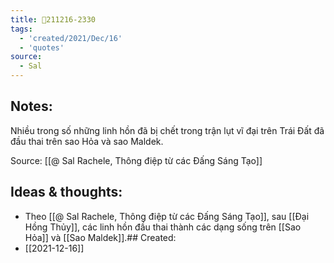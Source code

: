 ```yaml
---
title: 💬211216-2330
tags:
  - 'created/2021/Dec/16'
  - 'quotes'
source:
  - Sal
---
```


## Notes:
Nhiều trong số những linh hồn đã bị chết trong trận lụt vĩ đại trên Trái Đất đã đầu thai trên sao Hỏa và sao Maldek.

Source: [[@ Sal Rachele, Thông điệp từ các Đấng Sáng Tạo]]

## Ideas & thoughts:
- Theo  [[@ Sal Rachele, Thông điệp từ các Đấng Sáng Tạo]], sau [[Đại Hồng Thủy]], các linh hồn đầu thai thành các dạng sống trên [[Sao Hỏa]] và [[Sao Maldek]].## Created:
- [[2021-12-16]]
